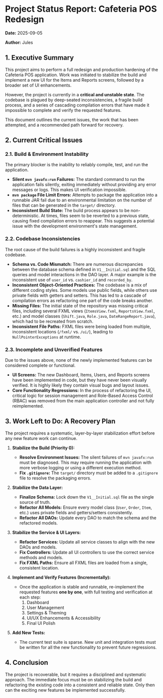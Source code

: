 # Project Status Report: Cafeteria POS Redesign

**Date:** 2025-09-05

**Author:** Jules

## 1. Executive Summary

This project aims to perform a full redesign and production hardening of the Cafeteria POS application. Work was initiated to stabilize the build and implement a new UI for the Items and Reports screens, followed by a broader set of UI enhancements.

However, the project is currently in a **critical and unstable state**. The codebase is plagued by deep-seated inconsistencies, a fragile build process, and a series of cascading compilation errors that have made it impossible to complete and verify the requested features.

This document outlines the current issues, the work that has been attempted, and a recommended path forward for recovery.

## 2. Current Critical Issues

### 2.1. Build & Environment Instability

The primary blocker is the inability to reliably compile, test, and run the application.

-   **Silent `mvn javafx:run` Failures:** The standard command to run the application fails silently, exiting immediately without providing any error messages or logs. This makes UI verification impossible.
-   **`mvn package` File Limit Errors:** Attempts to package the application into a runnable JAR fail due to an environmental limitation on the number of files that can be generated in the `target/` directory.
-   **Inconsistent Build State:** The build process appears to be non-deterministic. At times, files seem to be reverted to a previous state, causing fixed compilation errors to reappear. This suggests a potential issue with the development environment's state management.

### 2.2. Codebase Inconsistencies

The root cause of the build failures is a highly inconsistent and fragile codebase.

-   **Schema vs. Code Mismatch:** There are numerous discrepancies between the database schema defined in `V1__Initial.sql` and the SQL queries and model interactions in the DAO layer. A major example is the inconsistent use of `user_id` vs. `cashier_id` and `recorded_by`.
-   **Inconsistent Object-Oriented Practices:** The codebase is a mix of different coding styles. Some models use public fields, while others use private fields with getters and setters. This has led to a cascade of compilation errors as refactoring one part of the code breaks another.
-   **Missing Files:** The initial state of the repository was missing critical files, including several FXML views (`ItemsView.fxml`, `ReportsView.fxml`, etc.) and model classes (`Shift.java`, `Role.java`, `DateRangeReport.java`), which had to be recreated from scratch.
-   **Inconsistent File Paths:** FXML files were being loaded from multiple, inconsistent locations (`/fxml/` vs. `/ui/`), leading to `NullPointerExceptions` at runtime.

### 2.3. Incomplete and Unverified Features

Due to the issues above, none of the newly implemented features can be considered complete or functional.

-   **UI Screens:** The new Dashboard, Items, Users, and Reports screens have been implemented in code, but they have never been visually verified. It is highly likely they contain visual bugs and layout issues.
-   **Core Functionality Regressions:** In the process of refactoring the UI, critical logic for session management and Role-Based Access Control (RBAC) was removed from the main application controller and not fully reimplemented.

## 3. Work Left to Do: A Recovery Plan

The project requires a systematic, layer-by-layer stabilization effort before any new feature work can continue.

1.  **Stabilize the Build (Priority 0):**
    *   **Resolve Environment Issues:** The silent failures of `mvn javafx:run` must be diagnosed. This may require running the application with more verbose logging or using a different execution method.
    *   **Fix `.gitignore`:** The `target/` directory must be added to a `.gitignore` file to resolve the packaging errors.

2.  **Stabilize the Data Layer:**
    *   **Finalize Schema:** Lock down the `V1__Initial.sql` file as the single source of truth.
    *   **Refactor All Models:** Ensure every model class (`User`, `Order`, `Item`, etc.) uses private fields and getters/setters consistently.
    *   **Refactor All DAOs:** Update every DAO to match the schema and the refactored models.

3.  **Stabilize the Service & UI Layers:**
    *   **Refactor Services:** Update all service classes to align with the new DAOs and models.
    *   **Fix Controllers:** Update all UI controllers to use the correct service methods and models.
    *   **Fix FXML Paths:** Ensure all FXML files are loaded from a single, consistent location.

4.  **Implement and Verify Features (Incrementally):**
    *   Once the application is stable and runnable, re-implement the requested features **one by one**, with full testing and verification at each step:
        1.  Dashboard
        2.  User Management
        3.  Settings & Theming
        4.  UI/UX Enhancements & Accessibility
        5.  Final UI Polish

5.  **Add New Tests:**
    *   The current test suite is sparse. New unit and integration tests must be written for all the new functionality to prevent future regressions.

## 4. Conclusion

The project is recoverable, but it requires a disciplined and systematic approach. The immediate focus must be on stabilizing the build and refactoring the existing code into a consistent and reliable state. Only then can the exciting new features be implemented successfully.
